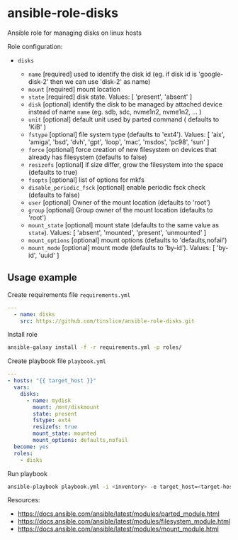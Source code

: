 # ansible-role-disks

Ansible role for managing disks on linux hosts

Role configuration:

- `disks`

  - `name` [required] used to identify the disk id (eg. if disk id is 'google-disk-2' then we can use 'disk-2' as name)
  - `mount` [required] mount location
  - `state` [required] disk state. Values: [ 'present', 'absent' ]
  - `disk` [optional] identify the disk to be managed by attached device instead of name `name`  (eg. sdb, sdc, nvme1n2, nvme1n2, ... )
  - `unit` [optional] default unit used by parted command ( defaults to 'KiB' )
  - `fstype` [optional] file system type (defaults to 'ext4'). Values: [ 'aix', 'amiga', 'bsd', 'dvh', 'gpt', 'loop', 'mac', 'msdos', 'pc98', 'sun' ]
  - `force` [optional] force creation of new filesystem on devices that already has filesystem (defaults to false)
  - `resizefs` [optional] if size differ, grow the filesystem into the space (defaults to true)
  - `fsopts` [optional] list of options for mkfs
  - `disable_periodic_fsck` [optional] enable periodic fsck check (defaults to false)
  - `user` [optional] Owner of the mount location (defaults to 'root')
  - `group` [optional] Group owner of the mount location (defaults to 'root')
  - `mount_state` [optional] mount state (defaults to the same value as `state`). Values: [ 'absent', 'mounted', 'present', 'unmounted' ]
  - `mount_options` [optional] mount options (defaults to 'defaults,nofail')
  - `mount_mode` [optional] mount mode (defaults to 'by-id'). Values: [ 'by-id', 'uuid' ]

## Usage example

Create requirements file `requirements.yml`

```yml
---
  - name: disks
    src: https://github.com/tinslice/ansible-role-disks.git
```

Install role

```bash
ansible-galaxy install -f -r requirements.yml -p roles/
```

Create playbook file `playbook.yml`

```yml
---
- hosts: "{{ target_host }}"
  vars:
    disks:
      - name: mydisk
        mount: /mnt/diskmount
        state: present
        fstype: ext4
        resizefs: true
        mount_state: mounted
        mount_options: defaults,nofail
  become: yes
  roles:
    - disks
```

Run playbook

```bash
ansible-playbook playbook.yml -i <inventory> -e target_host=<target-host>
```

Resources:

- <https://docs.ansible.com/ansible/latest/modules/parted_module.html>
- <https://docs.ansible.com/ansible/latest/modules/filesystem_module.html>
- <https://docs.ansible.com/ansible/latest/modules/mount_module.html>

